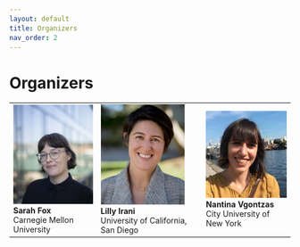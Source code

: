 ```yaml
---
layout: default
title: Organizers
nav_order: 2
---
```


# Organizers

<table>
  <tr>
    <td>
      <img src="/assets/images/sarah.jpg" alt="Sarah Fox" width="150"><br>
      <strong>Sarah Fox</strong><br>
      Carnegie Mellon University
    </td>
    <td>
      <img src="/assets/images/lilly.jpg" alt="Lilly Irani" width="150"><br>
      <strong>Lilly Irani</strong><br>
      University of California, San Diego
    </td>
    <td>
      <img src="/assets/images/nantina.jpg" alt="Nantina Vgontzas" width="150"><br>
      <strong>Nantina Vgontzas</strong><br>
      City University of New York
    </td>
  </tr>
</table>
